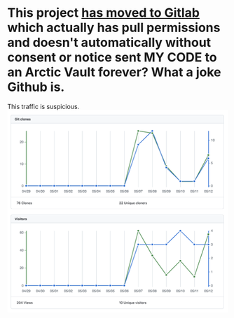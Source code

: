 # This project [has moved to Gitlab](https://gitlab.com/quadhelion.engineering/authlog-threats/) which actually has pull permissions and doesn't automatically without consent or notice sent MY CODE to an Arctic Vault forever? What a joke Github is.

This traffic is suspicious.
![](/docs/authlog-threats-stats.png)
